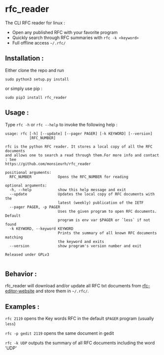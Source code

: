 # rfc_reader
The CLI RFC reader for linux :
- Open any published RFC with your favorite program
- Quickly search through RFC summaries with `rfc -k <keyword>`
- Full offline access `~/.rfc/`

## Installation :
Either clone the repo and run 
```shell
sudo python3 setup.py install
``` 
or simply use pip :
```shell
sudo pip3 install rfc_reader
```

## Usage : 
Type `rfc -h` or `rfc --help` to invoke the following help :

```shell
usage: rfc [-h] [--update] [--pager PAGER] [-k KEYWORD] [--version]
           [RFC_NUMBER]

rfc is the python RFC reader. It stores a local copy of all the RFC documents
and allows one to search a read through them.For more info and contact : See
https://github.com/monsieurh/rfc_reader

positional arguments:
  RFC_NUMBER            Opens the RFC_NUMBER for reading

optional arguments:
  -h, --help            show this help message and exit
  --update              Updates the local copy of RFC documents with the
                        latest (weekly) publication of the IETF
  --pager PAGER, -p PAGER
                        Uses the given program to open RFC documents. Default
                        program is env var $PAGER or `less` if not found
  -k KEYWORD, --keyword KEYWORD
                        Prints the summary of all known RFC documents matching
                        the keyword and exits
  --version             show program's version number and exit

Released under GPLv3


```

## Behavior :
rfc_reader will download and/or update all RFC txt documents from [rfc-editor-website](https://www.rfc-editor.org/) and store them in `~/.rfc/`. 

## Examples :
`rfc 2119` opens the Key words RFC in the default `$PAGER` program (usually `less`)

`rfc -p gedit 2119` opens the same document in gedit

`rfc -k UDP` outputs the summary of all RFC documents including the word 'UDP'
